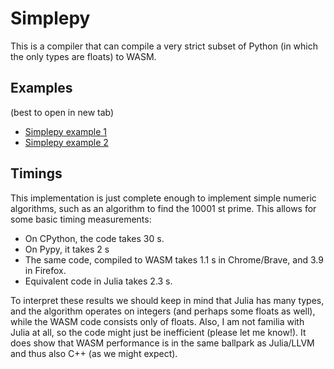 # Simplepy

This is a compiler that can compile a very strict subset of Python (in
which the only types are floats) to WASM.

## Examples

(best to open in new tab)

* <a href="http://htmlpreview.github.io/?https://github.com/almarklein/wasmfun/blob/master/simplepy/simplepy1.html" target="_blank">
  Simplepy example 1</a>
* <a href="http://htmlpreview.github.io/?https://github.com/almarklein/wasmfun/blob/master/simplepy/simplepy2.html" target="_blank">
  Simplepy example 2</a>


## Timings

This implementation is just complete enough to implement simple numeric algorithms,
such as an algorithm to find the 10001 st prime. This allows for some basic
timing measurements:
    
* On CPython, the code takes 30 s.
* On Pypy, it takes 2 s
* The same code, compiled to WASM takes 1.1 s in Chrome/Brave, and 3.9 in Firefox.
* Equivalent code in Julia takes 2.3 s.

To interpret these results we should keep in mind that Julia has many
types, and the algorithm operates on integers (and perhaps some floats
as well), while the WASM code consists only of floats. Also, I am not
familia with Julia at all, so the code might just be inefficient (please
let me know!). It does show that WASM performance is in the same
ballpark as Julia/LLVM and thus also C++ (as we might expect).
